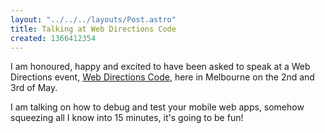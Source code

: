 ```yaml
---
layout: "../../../layouts/Post.astro"
title: Talking at Web Directions Code
created: 1366412354
---
```



I am honoured, happy and excited to have been asked to speak at a Web Directions event, <a href="https://code13melb.webdirections.org/" target="_blank">Web Directions Code</a>, here in Melbourne on the 2nd and 3rd of May.

I am talking on how to debug and test your mobile web apps, somehow squeezing all I know into 15 minutes, it&#39;s going to be fun!
